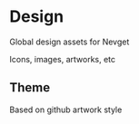 # Design
Global design assets for Nevget

Icons, images, artworks, etc

## Theme
Based on github artwork style